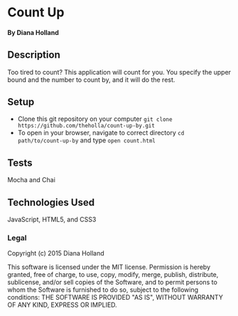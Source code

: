 # Count Up

#### By Diana Holland

## Description

Too tired to count? This application will count for you. You specify the upper bound and the number to count by, and it will do the rest.

## Setup

* Clone this git repository on your computer ```git clone  https://github.com/theholla/count-up-by.git```
* To open in your browser, navigate to correct directory ```cd path/to/count-up-by``` and type ```open count.html```

## Tests

Mocha and Chai

## Technologies Used

JavaScript, HTML5, and CSS3

### Legal

Copyright (c) 2015 Diana Holland

This software is licensed under the MIT license. Permission is hereby granted, free of charge, to use, copy, modify, merge, publish, distribute, sublicense, and/or sell copies of the Software, and to permit persons to whom the Software is furnished to do so, subject to the following conditions: THE SOFTWARE IS PROVIDED "AS IS", WITHOUT WARRANTY OF ANY KIND, EXPRESS OR IMPLIED.
